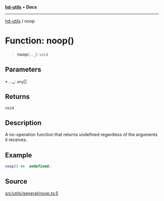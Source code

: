 [**hd-utils**](../README.md) • **Docs**

***

[hd-utils](../globals.md) / noop

# Function: noop()

> **noop**(...`_`): `void`

## Parameters

• ...**\_**: `any`[]

## Returns

`void`

## Description

A no-operation function that returns undefined regardless of the arguments it receives.

## Example

```ts
noop() =>  undefined;
```

## Source

[src/utils/general/noop.ts:5](https://github.com/AhmadHddad/h-utils/blob/f7bb9ae71f981ffef49079271b9540862594b7e6/src/utils/general/noop.ts#L5)

